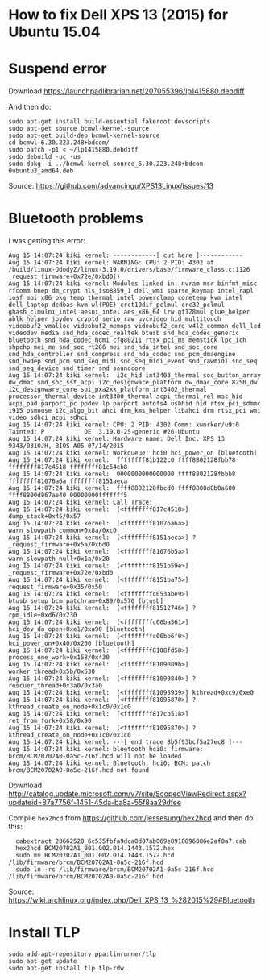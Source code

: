 # How to fix Dell XPS 13 (2015) for Ubuntu 15.04

# Suspend error

Download https://launchpadlibrarian.net/207055396/lp1415880.debdiff

And then do:

    sudo apt-get install build-essential fakeroot devscripts
    sudo apt-get source bcmwl-kernel-source
    sudo apt-get build-dep bcmwl-kernel-source
    cd bcmwl-6.30.223.248+bdcom/
    sudo patch -p1 < ~/lp1415880.debdiff
    sudo debuild -uc -us
    sudo dpkg -i ../bcmwl-kernel-source_6.30.223.248+bdcom-0ubuntu3_amd64.deb

Source: https://github.com/advancingu/XPS13Linux/issues/13

# Bluetooth problems

I was getting this error:

    Aug 15 14:07:24 kiki kernel: ------------[ cut here ]------------
    Aug 15 14:07:24 kiki kernel: WARNING: CPU: 2 PID: 4302 at /build/linux-OdodyZ/linux-3.19.0/drivers/base/firmware_class.c:1126 _request_firmware+0x72e/0xbd0()
    Aug 15 14:07:24 kiki kernel: Modules linked in: nvram msr binfmt_misc rfcomm bnep dm_crypt nls_iso8859_1 dell_wmi sparse_keymap intel_rapl iosf_mbi x86_pkg_temp_thermal intel_powerclamp coretemp kvm_intel dell_laptop dcdbas kvm wl(POE) crct10dif_pclmul crc32_pclmul ghash_clmulni_intel aesni_intel aes_x86_64 lrw gf128mul glue_helper ablk_helper joydev cryptd serio_raw uvcvideo hid_multitouch videobuf2_vmalloc videobuf2_memops videobuf2_core v4l2_common dell_led videodev media snd_hda_codec_realtek btusb snd_hda_codec_generic bluetooth snd_hda_codec_hdmi cfg80211 rtsx_pci_ms memstick lpc_ich shpchp mei_me snd_soc_rt286 mei snd_hda_intel snd_soc_core snd_hda_controller snd_compress snd_hda_codec snd_pcm_dmaengine snd_hwdep snd_pcm snd_seq_midi snd_seq_midi_event snd_rawmidi snd_seq snd_seq_device snd_timer snd soundcore
    Aug 15 14:07:24 kiki kernel:  i2c_hid int3403_thermal soc_button_array dw_dmac snd_soc_sst_acpi i2c_designware_platform dw_dmac_core 8250_dw i2c_designware_core spi_pxa2xx_platform int3402_thermal processor_thermal_device int3400_thermal acpi_thermal_rel mac_hid acpi_pad parport_pc ppdev lp parport autofs4 usbhid hid rtsx_pci_sdmmc i915 psmouse i2c_algo_bit ahci drm_kms_helper libahci drm rtsx_pci wmi video sdhci_acpi sdhci
    Aug 15 14:07:24 kiki kernel: CPU: 2 PID: 4302 Comm: kworker/u9:0 Tainted: P           OE  3.19.0-25-generic #26-Ubuntu
    Aug 15 14:07:24 kiki kernel: Hardware name: Dell Inc. XPS 13 9343/0310JH, BIOS A05 07/14/2015
    Aug 15 14:07:24 kiki kernel: Workqueue: hci0 hci_power_on [bluetooth]
    Aug 15 14:07:24 kiki kernel:  ffffffff81b122c0 ffff8802128fbb78 ffffffff817c4518 ffffffff81c54eb8
    Aug 15 14:07:24 kiki kernel:  0000000000000000 ffff8802128fbbb8 ffffffff81076a6a ffffffff8151aeca
    Aug 15 14:07:24 kiki kernel:  ffff8802128fbcd0 ffff8800d8b0a600 ffff8800d867ae40 00000000fffffff5
    Aug 15 14:07:24 kiki kernel: Call Trace:
    Aug 15 14:07:24 kiki kernel:  [<ffffffff817c4518>] dump_stack+0x45/0x57
    Aug 15 14:07:24 kiki kernel:  [<ffffffff81076a6a>] warn_slowpath_common+0x8a/0xc0
    Aug 15 14:07:24 kiki kernel:  [<ffffffff8151aeca>] ? _request_firmware+0x5a/0xbd0
    Aug 15 14:07:24 kiki kernel:  [<ffffffff81076b5a>] warn_slowpath_null+0x1a/0x20
    Aug 15 14:07:24 kiki kernel:  [<ffffffff8151b59e>] _request_firmware+0x72e/0xbd0
    Aug 15 14:07:24 kiki kernel:  [<ffffffff8151ba75>] request_firmware+0x35/0x50
    Aug 15 14:07:24 kiki kernel:  [<ffffffffc053abe9>] btusb_setup_bcm_patchram+0x89/0x570 [btusb]
    Aug 15 14:07:24 kiki kernel:  [<ffffffff81512746>] ? rpm_idle+0xd6/0x230
    Aug 15 14:07:24 kiki kernel:  [<ffffffffc06ba561>] hci_dev_do_open+0xe1/0xa90 [bluetooth]
    Aug 15 14:07:24 kiki kernel:  [<ffffffffc06bb6f0>] hci_power_on+0x40/0x200 [bluetooth]
    Aug 15 14:07:24 kiki kernel:  [<ffffffff8108fd58>] process_one_work+0x158/0x430
    Aug 15 14:07:24 kiki kernel:  [<ffffffff8109089b>] worker_thread+0x5b/0x530
    Aug 15 14:07:24 kiki kernel:  [<ffffffff81090840>] ? rescuer_thread+0x3a0/0x3a0
    Aug 15 14:07:24 kiki kernel:  [<ffffffff81095939>] kthread+0xc9/0xe0
    Aug 15 14:07:24 kiki kernel:  [<ffffffff81095870>] ? kthread_create_on_node+0x1c0/0x1c0
    Aug 15 14:07:24 kiki kernel:  [<ffffffff817cb518>] ret_from_fork+0x58/0x90
    Aug 15 14:07:24 kiki kernel:  [<ffffffff81095870>] ? kthread_create_on_node+0x1c0/0x1c0
    Aug 15 14:07:24 kiki kernel: ---[ end trace 8b5f93bcf5a27ec8 ]---
    Aug 15 14:07:24 kiki kernel: bluetooth hci0: firmware: brcm/BCM20702A0-0a5c-216f.hcd will not be loaded
    Aug 15 14:07:24 kiki kernel: Bluetooth: hci0: BCM: patch brcm/BCM20702A0-0a5c-216f.hcd not found

Download http://catalog.update.microsoft.com/v7/site/ScopedViewRedirect.aspx?updateid=87a7756f-1451-45da-ba8a-55f8aa29dfee

Compile `hex2hcd` from https://github.com/jessesung/hex2hcd and then do this:

      cabextract 20662520_6c535fbfa9dca0d07ab069e8918896086e2af0a7.cab
      hex2hcd BCM20702A1_001.002.014.1443.1572.hex
      sudo mv BCM20702A1_001.002.014.1443.1572.hcd /lib/firmware/brcm/BCM20702A1-0a5c-216f.hcd
      sudo ln -rs /lib/firmware/brcm/BCM20702A1-0a5c-216f.hcd /lib/firmware/brcm/BCM20702A0-0a5c-216f.hcd


Source: https://wiki.archlinux.org/index.php/Dell_XPS_13_%282015%29#Bluetooth

# Install TLP

    sudo add-apt-repository ppa:linrunner/tlp
    sudo apt-get update 
    sudo apt-get install tlp tlp-rdw 
